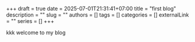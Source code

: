 +++
draft = true
date = 2025-07-01T21:31:41+07:00
title = "first blog"
description = ""
slug = ""
authors = []
tags = []
categories = []
externalLink = ""
series = []
+++

kkk welcome to my blog
